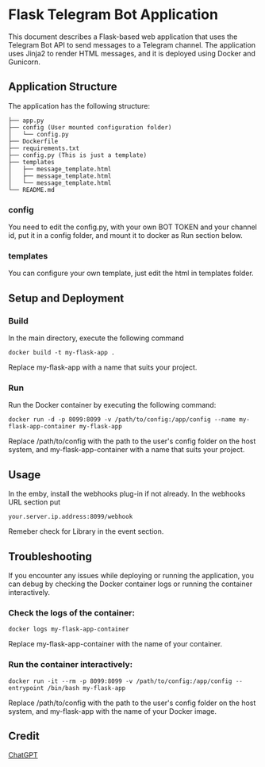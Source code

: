 # Flask Telegram Bot Application

This document describes a Flask-based web application that uses the Telegram Bot API to send messages to a Telegram channel. The application uses Jinja2 to render HTML messages, and it is deployed using Docker and Gunicorn.

## Application Structure
The application has the following structure:

```
├── app.py
├── config (User mounted configuration folder)
│   └── config.py
├── Dockerfile
├── requirements.txt
├── config.py (This is just a template)
├── templates
│   ├── message_template.html
│   ├── message_template.html
│   └── message_template.html
└── README.md
```

### config
You need to edit the config.py, with your own BOT TOKEN and your channel id, put it in a config folder, and mount it to docker as Run section below.

### templates
You can configure your own template, just edit the html in templates folder.


## Setup and Deployment

### Build
In the main directory, execute the following command
```
docker build -t my-flask-app .
```
Replace my-flask-app with a name that suits your project.

### Run
Run the Docker container by executing the following command:

```
docker run -d -p 8099:8099 -v /path/to/config:/app/config --name my-flask-app-container my-flask-app
```
Replace /path/to/config with the path to the user's config folder on the host system, and my-flask-app-container with a name that suits your project.

## Usage
In the emby, install the webhooks plug-in if not already. In the webhooks URL section put 
```
your.server.ip.address:8099/webhook
```
Remeber check for Library in the event section.

## Troubleshooting
If you encounter any issues while deploying or running the application, you can debug by checking the Docker container logs or running the container interactively.

### Check the logs of the container:
```
docker logs my-flask-app-container
```
Replace my-flask-app-container with the name of your container.

### Run the container interactively:
```
docker run -it --rm -p 8099:8099 -v /path/to/config:/app/config --entrypoint /bin/bash my-flask-app
```
Replace /path/to/config with the path to the user's config folder on the host system, and my-flask-app with the name of your Docker image.

## Credit
[ChatGPT](https://chat.openai.com/)
